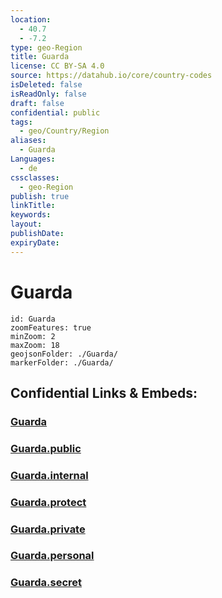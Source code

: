 ```yaml
---
location:
  - 40.7
  - -7.2
type: geo-Region
title: Guarda
license: CC BY-SA 4.0
source: https://datahub.io/core/country-codes
isDeleted: false
isReadOnly: false
draft: false
confidential: public
tags:
  - geo/Country/Region
aliases:
  - Guarda
Languages:
  - de
cssclasses:
  - geo-Region
publish: true
linkTitle:
keywords:
layout:
publishDate:
expiryDate:
---
```


# Guarda

```leaflet
id: Guarda
zoomFeatures: true 
minZoom: 2 
maxZoom: 18
geojsonFolder: ./Guarda/
markerFolder: ./Guarda/
```


## Confidential Links & Embeds: 

### [Guarda](/_Standards/Earth/Continent/Europe/Europe~South/Portugal/Districts~Portugal/Guarda.md) 

### [Guarda.public](/_public/Earth/Continent/Europe/Europe~South/Portugal/Districts~Portugal/Guarda.public.md) 

### [Guarda.internal](/_internal/Earth/Continent/Europe/Europe~South/Portugal/Districts~Portugal/Guarda.internal.md) 

### [Guarda.protect](/_protect/Earth/Continent/Europe/Europe~South/Portugal/Districts~Portugal/Guarda.protect.md) 

### [Guarda.private](/_private/Earth/Continent/Europe/Europe~South/Portugal/Districts~Portugal/Guarda.private.md) 

### [Guarda.personal](/_personal/Earth/Continent/Europe/Europe~South/Portugal/Districts~Portugal/Guarda.personal.md) 

### [Guarda.secret](/_secret/Earth/Continent/Europe/Europe~South/Portugal/Districts~Portugal/Guarda.secret.md)

